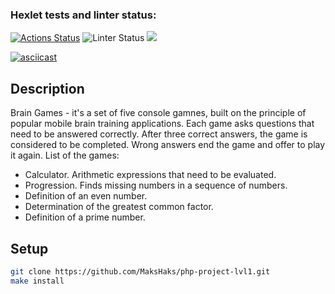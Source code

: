### Hexlet tests and linter status:
[![Actions Status](https://github.com/MaksHaks/php-project-lvl2/workflows/hexlet-check/badge.svg)](https://github.com/MaksHaks/php-project-lvl2/actions)
![Linter Status](https://github.com/MaksHaks/php-project-lvl1/actions/workflows/github-actions-demo.yml/badge.svg)
<a href="https://codeclimate.com/github/codeclimate/codeclimate/maintainability"><img src="https://api.codeclimate.com/v1/badges/a99a88d28ad37a79dbf6/maintainability" /></a>

[![asciicast](https://asciinema.org/a/ZKMKogwkQWQrnPTOrcE2pUarP.svg)](https://asciinema.org/a/ZKMKogwkQWQrnPTOrcE2pUarP)

## Description

Brain Games - it's a set of five console gamnes, built on the principle of popular mobile brain training applications. Each game asks questions that need to be answered correctly. After three correct answers, the game is considered to be completed. Wrong answers end the game and offer to play it again. List of the games:

- Calculator. Arithmetic expressions that need to be evaluated.
- Progression. Finds missing numbers in a sequence of numbers.
- Definition of an even number.
- Determination of the greatest common factor.
- Definition of a prime number.

## Setup

```sh
git clone https://github.com/MaksHaks/php-project-lvl1.git
make install
```
